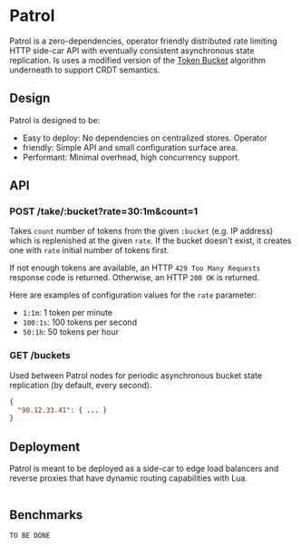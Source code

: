 # Patrol

Patrol is a zero-dependencies, operator friendly
distributed rate limiting HTTP side-car API with eventually
consistent asynchronous state replication. Is uses a modified version of
the [Token Bucket](https://en.wikipedia.org/wiki/Token_bucket) algorithm
underneath to support CRDT semantics.

## Design

Patrol is designed to be:

- Easy to deploy: No dependencies on centralized stores.  Operator
- friendly: Simple API and small configuration surface area.
- Performant: Minimal overhead, high concurrency support.

## API

### POST /take/:bucket?rate=30:1m&count=1

Takes `count` number of tokens from the given `:bucket` (e.g. IP address) which is replenished
at the given `rate`. If the bucket doesn't exist, it creates one with `rate` initial number of tokens first.

If not enough tokens are available, an HTTP `429 Too Many Requests` response code is returned.
Otherwise, an HTTP `200 OK` is returned.

Here are examples of configuration values for the `rate` parameter:

- `1:1m`: 1 token per minute
- `100:1s`: 100 tokens per second
- `50:1h`: 50 tokens per hour

### GET /buckets

Used between Patrol nodes for periodic asynchronous bucket state replication (by default, every second).

```json
{
  "90.12.33.41": { ... }
}
```

## Deployment

Patrol is meant to be deployed as a side-car to edge load balancers
and reverse proxies that have dynamic routing capabilities with
Lua.

```lua

```

## Benchmarks

```plaintext
TO BE DONE
```
